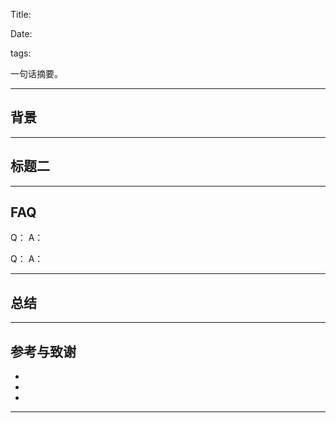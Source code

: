 Title: 

Date: 

tags: 


一句话摘要。

<!-- more -->



---

## 背景





---

## 标题二





---
## FAQ
Q：
A：

Q：
A：

---

## 总结

---

## 参考与致谢
* []()
* []()
* []()

---
